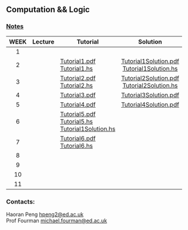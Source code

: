 ## Computation && Logic
### <a href="book.pdf" target ="_blank">Notes</a>

| WEEK | Lecture |       Tutorial     |  Solution    | 
|:----:|---------|--------------------|:------------:|
| 1    |         |           |          |   
| 2    |         |  <a href="./tutorial1/Tutorial1.pdf" target ="_blank">Tutorial1.pdf</a><br><a href="./tutorial1/Tutorial1.hs" target ="_blank">Tutorial1.hs</a>   |    <a href="./tutorial1/Tutorial1Solution.pdf" target ="_blank">Tutorial1Solution.pdf</a><br><a href="./tutorial1/Tutorial1Solution.hs" target ="_blank">Tutorial1Solution.hs</a>                 
| 3    |         | <a href="./tutorial2/Tutorial2.pdf" target ="_blank">Tutorial2.pdf</a><br><a href="./tutorial2/Tutorial2.hs" target ="_blank">Tutorial2.hs</a>   |    <a href="./tutorial2/Tutorial2Solution.pdf" target ="_blank">Tutorial2Solution.pdf</a><br><a href="./tutorial2/Tutorial2Solution.hs" target ="_blank">Tutorial2Solution.hs</a>          
| 4    |         | <a href="./tutorial3/Tutorial3.pdf" target ="_blank">Tutorial3.pdf</a>                   |<a href="./tutorial3/Tutorial3Solution.pdf" target ="_blank">Tutorial3Solution.pdf</a>         
| 5    |         | <a href="./tutorial4/Tutorial4.pdf" target ="_blank">Tutorial4.pdf</a>                   |<a href="./tutorial4/Tutorial4Solution.pdf" target ="_blank">Tutorial4Solution.pdf</a>         
| 6    |         | <a href="./tutorial5/Tutorial5.pdf" target ="_blank">Tutorial5.pdf</a><br><a href="./tutorial5/Tutorial5.hs" target ="_blank">Tutorial5.hs</a><br><a href="./tutorial5/Tutorial1Solution.hs" target ="_blank">Tutorial1Solution.hs</a>                   
| 7    |         | <a href="./tutorial6/Tutorial6.pdf" target ="_blank">Tutorial6.pdf</a><br><a href="./tutorial6/Tutorial6.hs" target ="_blank">Tutorial6.hs</a>          
| 8    |         |                    |              |          
| 9    |         |                    |              |          
| 10   |         |                    |              |          
| 11   |         |                    |              |          

### Contacts:
Haoran Peng <a href="mailto:hpeng2@ed.ac.uk" target="_blank">hpeng2@ed.ac.uk</a>  
Prof Fourman <a href="mailto:hpeng2@ed.ac.uk" target="_blank">michael.fourman@ed.ac.uk</a>



